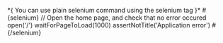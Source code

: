\*{ You can use plain selenium command using the selenium tag }\* \#{selenium} // Open the home page, and check that no error occured open('/') waitForPageToLoad(1000) assertNotTitle('Application error') \#{/selenium}

